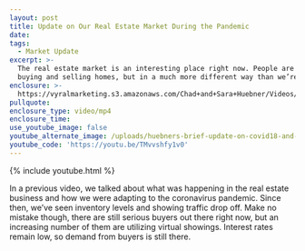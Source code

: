 ```yaml
---
layout: post
title: Update on Our Real Estate Market During the Pandemic
date:
tags:
  - Market Update
excerpt: >-
  The real estate market is an interesting place right now. People are still
  buying and selling homes, but in a much more different way than we’re used to.
enclosure: >-
  https://vyralmarketing.s3.amazonaws.com/Chad+and+Sara+Huebner/Videos/2020/Update+on+Our+Real+Estate+Market+During+the+Pandemic.mp4
pullquote:
enclosure_type: video/mp4
enclosure_time:
use_youtube_image: false
youtube_alternate_image: /uploads/huebners-brief-update-on-covid18-and-real-estate-youtube.jpg
youtube_code: 'https://youtu.be/TMvvshfy1v0'
---
```


{% include youtube.html %}

In a previous video, we talked about what was happening in the real estate business and how we were adapting to the coronavirus pandemic. Since then, we’ve seen inventory levels and showing traffic drop off. Make no mistake though, there are still serious buyers out there right now, but an increasing number of them are utilizing virtual showings. Interest rates remain low, so demand from buyers is still there.